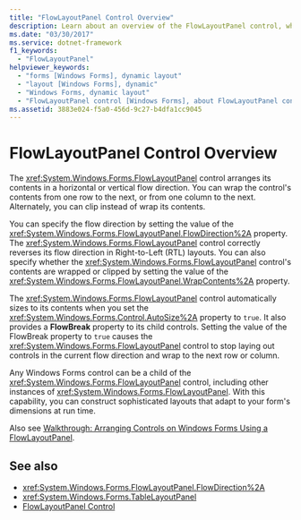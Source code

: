 ```yaml
---
title: "FlowLayoutPanel Control Overview"
description: Learn about an overview of the FlowLayoutPanel control, which arranges its contents in a horizontal or vertical flow direction.
ms.date: "03/30/2017"
ms.service: dotnet-framework
f1_keywords: 
  - "FlowLayoutPanel"
helpviewer_keywords: 
  - "forms [Windows Forms], dynamic layout"
  - "layout [Windows Forms], dynamic"
  - "Windows Forms, dynamic layout"
  - "FlowLayoutPanel control [Windows Forms], about FlowLayoutPanel control"
ms.assetid: 3883e024-f5a0-456d-9c27-b4dfa1cc9045
---
```

# FlowLayoutPanel Control Overview

The <xref:System.Windows.Forms.FlowLayoutPanel> control arranges its contents in a horizontal or vertical flow direction. You can wrap the control's contents from one row to the next, or from one column to the next. Alternately, you can clip instead of wrap its contents.  
  
You can specify the flow direction by setting the value of the <xref:System.Windows.Forms.FlowLayoutPanel.FlowDirection%2A> property. The <xref:System.Windows.Forms.FlowLayoutPanel> control correctly reverses its flow direction in Right-to-Left (RTL) layouts. You can also specify whether the <xref:System.Windows.Forms.FlowLayoutPanel> control's contents are wrapped or clipped by setting the value of the <xref:System.Windows.Forms.FlowLayoutPanel.WrapContents%2A> property.  
  
The <xref:System.Windows.Forms.FlowLayoutPanel> control automatically sizes to its contents when you set the <xref:System.Windows.Forms.Control.AutoSize%2A> property to `true`. It also provides a **FlowBreak** property to its child controls. Setting the value of the FlowBreak property to `true` causes the <xref:System.Windows.Forms.FlowLayoutPanel> control to stop laying out controls in the current flow direction and wrap to the next row or column.  
  
Any Windows Forms control can be a child of the <xref:System.Windows.Forms.FlowLayoutPanel> control, including other instances of <xref:System.Windows.Forms.FlowLayoutPanel>. With this capability, you can construct sophisticated layouts that adapt to your form's dimensions at run time.  
  
Also see [Walkthrough: Arranging Controls on Windows Forms Using a FlowLayoutPanel](walkthrough-arranging-controls-on-windows-forms-using-a-flowlayoutpanel.md).  
  
## See also

- <xref:System.Windows.Forms.FlowLayoutPanel.FlowDirection%2A>
- <xref:System.Windows.Forms.TableLayoutPanel>
- [FlowLayoutPanel Control](flowlayoutpanel-control-windows-forms.md)
